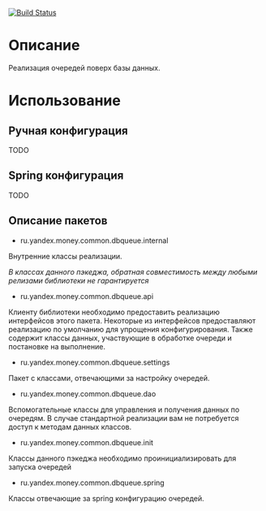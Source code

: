 [![Build Status](https://travis-ci.org/yandex-money/db-queue.svg?branch=master)](https://travis-ci.org/yandex-money/db-queue)


# Описание

Реализация очередей поверх базы данных.

# Использование

## Ручная конфигурация

TODO

## Spring конфигурация

TODO

## Описание пакетов

* ru.yandex.money.common.dbqueue.internal

Внутренние классы реализации. 

*В классах данного пэкеджа, обратная совместимость 
между любыми релизами библиотеки не гарантируется*

* ru.yandex.money.common.dbqueue.api

Клиенту библиотеки необходимо предоставить реализацию 
интерфейсов этого пакета. Некоторые из интерфейсов предоставляют 
реализацию по умолчанию для упрощения конфигурирования.
Также содержит классы данных, участвующие в обработке очереди 
и постановке на выполнение.

* ru.yandex.money.common.dbqueue.settings

Пакет с классами, отвечающими за настройку очередей.

* ru.yandex.money.common.dbqueue.dao

Вспомогательные классы для управления и получения данных по очередям.
В случае стандартной реализации вам не потребуется доступ к методам данных классов.

* ru.yandex.money.common.dbqueue.init

Классы данного пэкеджа необходимо проинициализировать для запуска очередей

* ru.yandex.money.common.dbqueue.spring

Классы отвечающие за spring конфигурацию очередей.
